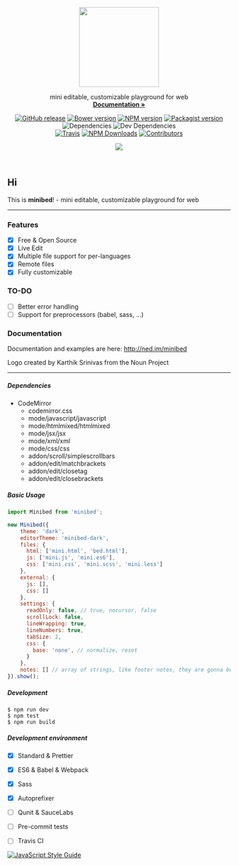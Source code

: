 <p align="center">
  <a href="http://ned.im/minibed?ref=readme">
    <img src="http://ned.im/minibed/img/projects/minibed-logo.svg" width=180>
  </a>

  <p align="center">
    mini editable, customizable playground for web
    <br>
    <a href="http://ned.im/minibed?ref=readme-link"><strong>Documentation &raquo;</strong></a>
  </p>

  <p align="center">
    <a href="https://github.com/needim/minibed/releases"><img src="https://img.shields.io/github/release/needim/minibed.svg" alt="GitHub release"></a>
    <a href="https://bower.io/"><img src="https://img.shields.io/bower/v/minibed.svg" alt="Bower version"></a>
    <a href="https://www.npmjs.com/package/minibed"><img src="https://img.shields.io/npm/v/minibed.svg" alt="NPM version"></a>
    <a href="https://packagist.org/packages/needim/minibed"><img src="https://img.shields.io/packagist/v/needim/minibed.svg" alt="Packagist version"></a>
    <br>
    <img src="https://img.shields.io/david/needim/minibed.svg" alt="Dependencies">
    <img src="https://img.shields.io/david/dev/needim/minibed.svg" alt="Dev Dependencies">
    <br>
    <a href="https://travis-ci.org/needim/noty"><img src="https://img.shields.io/travis/needim/minibed/master.svg" alt="Travis"></a>
    <a href="https://www.npmjs.com/package/noty"><img src="https://img.shields.io/npm/dm/minibed.svg?label=npm%20downloads" alt="NPM Downloads"></a>
    <a href="https://github.com/needim/noty/graphs/contributors"><img src="https://img.shields.io/github/contributors/needim/minibed.svg" alt="Contributors"></a>
  </p>

  <p align="center">
    <a href="http://ned.im/minibed?ref=readme">
      <img src="http://ned.im/minibed/img/projects/minibed-live.gif">
    </a>
  </p>
</p>

<br>


## Hi

This is **minibed**! - mini editable, customizable playground for web

***
### Features
- [x] Free & Open Source
- [x] Live Edit
- [x] Multiple file support for per-languages
- [x] Remote files
- [x] Fully customizable

### TO-DO
- [ ] Better error handling
- [ ] Support for preprocessors (babel, sass, ...)

### Documentation
Documentation and examples are here: <http://ned.im/minibed>

Logo created by Karthik Srinivas from the Noun Project
***

##### Dependencies
- CodeMirror
  - codemirror.css
  - mode/javascript/javascript
  - mode/htmlmixed/htmlmixed
  - mode/jsx/jsx
  - mode/xml/xml
  - mode/css/css
  - addon/scroll/simplescrollbars
  - addon/edit/matchbrackets
  - addon/edit/closetag
  - addon/edit/closebrackets

##### Basic Usage
```js
import Minibed from 'minibed';

new Minibed({
    theme: 'dark',
    editorTheme: 'minibed-dark',
    files: {
      html: ['mini.html', 'bed.html'],
      js: ['mini.js', 'mini.es6'],
      css: ['mini.css', 'mini.scss', 'mini.less']
    },
    external: {
      js: [],
      css: []
    },
    settings: {
      readOnly: false, // true, nocursor, false
      scrollLock: false,
      lineWrapping: true,
      lineNumbers: true,
      tabSize: 2,
      css: {
        base: 'none', // normalize, reset
      }
    },
    notes: [] // array of strings, like footer notes, they are gonna be paragraphs
}).show();

```

##### Development
```console
$ npm run dev
$ npm test
$ npm run build
```

##### Development environment
- [x] Standard & Prettier
- [x] ES6 & Babel & Webpack
- [x] Sass
- [x] Autoprefixer
- [ ] Qunit & SauceLabs
- [ ] Pre-commit tests
- [ ] Travis CI


[![JavaScript Style Guide](https://cdn.rawgit.com/feross/standard/master/badge.svg)](https://github.com/feross/standard)
